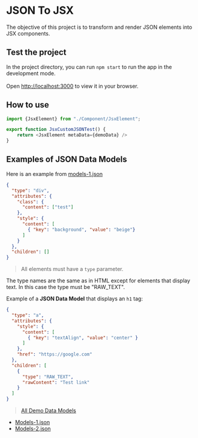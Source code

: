 # JSON To JSX

The objective of this project is to transform and render JSON elements into JSX components.

## Test the project

In the project directory, you can run `npm start` to run the app in the development mode.\
\
Open [http://localhost:3000](http://localhost:3000) to view it in your browser.

## How to use

```javascript
import {JsxElement} from "./Component/JsxElement";

export function JsxCustomJSONTest() {
    return <JsxElement metaData={demoData} />
}
```
## Examples of JSON Data Models

Here is an example from [models-1.json](src/models/model-1.json)

```json
{
  "type": "div",
  "attributes": {
    "class": {
      "content": ["test"]
    },
    "style": {
      "content": [
        { "key": "background", "value": "beige"}
      ]
    }
  },
  "children": []
}
```

> All elements must have a `type` parameter.

The type names are the same as in HTML except for elements that display text. In this case the type must be "RAW_TEXT".

Example of a **JSON Data Model** that displays an `h1` tag:

```json
{
  "type": "a",
  "attributes": {
    "style": {
      "content": [
        { "key": "textAlign", "value": "center" }
      ]
    },
    "href": "https://google.com"
  },
  "children": [
    {
      "type": "RAW_TEXT",
      "rawContent": "Test link"
    }
  ]
}
```

> [All Demo Data Models](http://localhost:3000)
- [Models-1.json](src/models/model-1.json)
- [Models-2.json](src/models/model-2.json)
